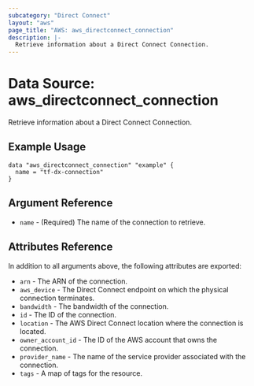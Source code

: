 ```yaml
---
subcategory: "Direct Connect"
layout: "aws"
page_title: "AWS: aws_directconnect_connection"
description: |-
  Retrieve information about a Direct Connect Connection.
---
```


# Data Source: aws_directconnect_connection

Retrieve information about a Direct Connect Connection.

## Example Usage

```hcl
data "aws_directconnect_connection" "example" {
  name = "tf-dx-connection"
}
```

## Argument Reference

* `name` - (Required) The name of the connection to retrieve.

## Attributes Reference

In addition to all arguments above, the following attributes are exported:

* `arn` - The ARN of the connection.
* `aws_device` - The Direct Connect endpoint on which the physical connection terminates.
* `bandwidth` - The bandwidth of the connection.
* `id` - The ID of the connection.
* `location` - The AWS Direct Connect location where the connection is located.
* `owner_account_id` - The ID of the AWS account that owns the connection.
* `provider_name` - The name of the service provider associated with the connection.
* `tags` - A map of tags for the resource.
